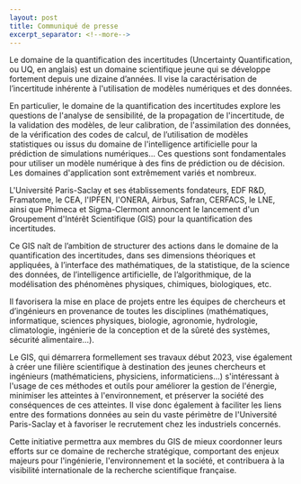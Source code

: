 ```yaml
---
layout: post
title: Communiqué de presse
excerpt_separator: <!--more-->
---
```


Le domaine de la quantification des incertitudes (Uncertainty Quantification,
ou UQ, en anglais) est un domaine scientifique jeune qui se développe fortement
depuis une dizaine d’années. Il vise la caractérisation de l’incertitude
inhérente à l'utilisation de modèles numériques et des données.

<!--more-->

En particulier, le domaine de la quantification des incertitudes explore les
questions de l'analyse de sensibilité, de la propagation de l'incertitude, de
la validation des modèles, de leur calibration, de l'assimilation des données,
de la vérification des codes de calcul, de l’utilisation de modèles
statistiques ou issus du domaine de l'intelligence artificielle pour la
prédiction de simulations numériques... Ces questions sont fondamentales pour
utiliser un modèle numérique à des fins de prédiction ou de décision. Les
domaines d'application sont extrêmement variés et nombreux.

L'Université Paris-Saclay et ses établissements fondateurs, EDF
R&D, Framatome, le CEA, l'IPFEN, l'ONERA, Airbus, Safran, CERFACS, le LNE,
ainsi que Phimeca et Sigma-Clermont annoncent le lancement d'un Groupement
d'Intérêt Scientifique (GIS) pour la quantification des incertitudes.

Ce GIS naît de l’ambition de structurer des actions dans le domaine de la
quantification des incertitudes, dans ses dimensions théoriques et appliquées,
à l’interface des mathématiques, de la statistique, de la science des données,
de l’intelligence artificielle, de l’algorithmique, de la modélisation des
phénomènes physiques, chimiques, biologiques, etc.

Il favorisera la mise en place de projets entre les équipes de chercheurs
et d’ingénieurs en provenance de toutes les disciplines (mathématiques,
informatique, sciences physiques, biologie, agronomie, hydrologie,
climatologie, ingénierie de la conception et de la sûreté des systèmes,
sécurité alimentaire…).

Le GIS, qui démarrera formellement ses travaux début 2023, vise également à
créer une filière scientifique à destination des jeunes chercheurs et
ingénieurs (mathématiciens, physiciens, informaticiens…) s'intéressant à
l'usage de ces méthodes et outils pour améliorer la gestion de l'énergie,
minimiser les atteintes à l'environnement, et préserver la société des
conséquences de ces atteintes. Il vise donc également à faciliter les liens
entre des formations données au sein du vaste périmètre de l'Université
Paris-Saclay et à favoriser le recrutement chez les industriels concernés.

Cette initiative permettra aux membres du GIS de mieux coordonner leurs efforts
sur ce domaine de recherche stratégique, comportant des enjeux majeurs pour
l'ingénierie, l'environnement et la société, et contribuera à la visibilité
internationale de la recherche scientifique française.
